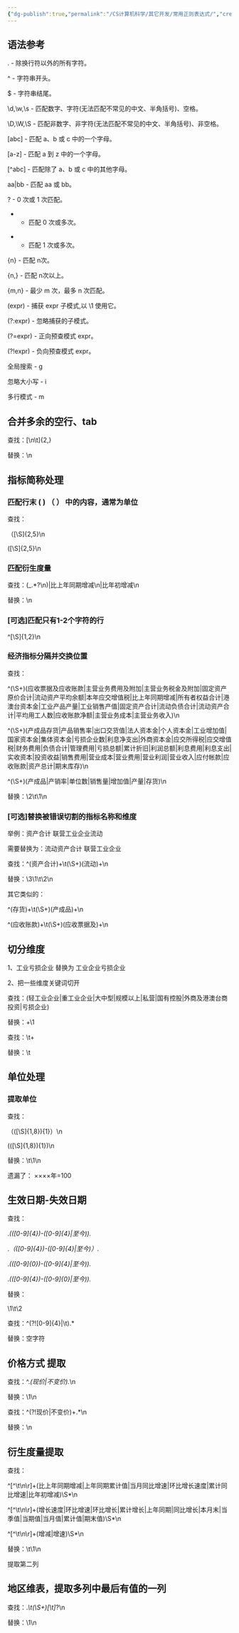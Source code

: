 ```yaml
---
{"dg-publish":true,"permalink":"/CS计算机科学/其它开发/常用正则表达式/","created":"2023-12-25T12:01:49.000+08:00","updated":"2024-03-04T01:07:40.838+08:00"}
---
```


## 语法参考

. - 除换行符以外的所有字符。

^ - 字符串开头。

$ - 字符串结尾。

\d,\w,\s - 匹配数字、字符(无法匹配不常见的中文、半角括号)、空格。

\D,\W,\S - 匹配非数字、非字符(无法匹配不常见的中文、半角括号)、非空格。

[abc] - 匹配 a、b 或 c 中的一个字母。

[a-z] - 匹配 a 到 z 中的一个字母。

[^abc] - 匹配除了 a、b 或 c 中的其他字母。

aa|bb - 匹配 aa 或 bb。

? - 0 次或 1 次匹配。

* - 匹配 0 次或多次。

+ - 匹配 1 次或多次。

{n} - 匹配 n次。

{n,} - 匹配 n次以上。

{m,n} - 最少 m 次，最多 n 次匹配。

(expr) - 捕获 expr 子模式,以 \1 使用它。

(?:expr) - 忽略捕获的子模式。

(?=expr) - 正向预查模式 expr。

(?!expr) - 负向预查模式 expr。

全局搜索 - g

忽略大小写 - i

多行模式 - m

## 合并多余的空行、tab

查找：[\n\t]{2,}

替换：\n

## 指标简称处理
### 匹配行末 ( ) （ ） 中的内容，通常为单位

查找：

（[\S]{2,5}\n

\([\S]{2,5}\n

### 匹配衍生度量

查找：(_.*?\n)|比上年同期增减\n|比年初增减\n

替换：\n

### [可选]匹配只有1-2个字符的行

^[\S]{1,2}\n

### 经济指标分隔并交换位置

查找：

^(\S+)(应收票据及应收账款|主营业务费用及附加|主营业务税金及附加|固定资产原价合计|流动资产平均余额|本年应交增值税|比上年同期增减|所有者权益合计|港澳台资本金|工业产品产量|工业销售产值|固定资产合计|流动负债合计|流动资产合计|平均用工人数|应收账款净额|主营业务成本|主营业务收入)\n

^(\S+)(产成品存货|产品销售率|出口交货值|法人资本金|个人资本金|工业增加值|国家资本金|集体资本金|亏损企业数|利息净支出|外商资本金|应交所得税|应交增值税|财务费用|负债合计|管理费用|亏损总额|累计折旧|利润总额|利息费用|利息支出|实收资本|投资收益|销售费用|营业成本|营业费用|营业利润|营业收入|应付帐款|应收账款|资产总计|期末库存)\n

^(\S+)(产成品|产销率|单位数|销售量|增加值|产量|存货)\n

替换：\2\t\1\n

### [可选]替换被错误切割的指标名称和维度

举例：资产合计	联营工业企业流动

需要替换为：流动资产合计	联营工业企业

查找：^(资产合计)+\t(\S+)(流动)+\n

替换：\3\1\t\2\n

其它类似的：

^(存货)+\t(\S+)(产成品)+\n

^(应收账款)+\t(\S+)(应收票据及)+\n

## 切分维度

1、工业亏损企业 替换为 工业企业亏损企业

2、把一些维度关键词切开

查找：(轻工业企业|重工业企业|大中型|规模以上|私营|国有控股|外商及港澳台商投资|亏损企业)

替换：+\1

查找：\t\+

替换：\t

## 单位处理
### 提取单位

查找：

（([\S]{1,8}){1}）\n

\(([\S]{1,8}){1}\)\n

替换：\t\1\n

遗漏了： ××××年=100

## 生效日期-失效日期

查找：

.*\(([0-9]{4})-([0-9]{4}|至今)\).*

.*（([0-9]{4})-([0-9]{4}|至今)）.*

.*\(([0-9]{0})-([0-9]{4}|至今)\).*

.*\(([0-9]{4})-([0-9]{0}|至今)\).*

替换：

\1\t\2

查找：^(?![0-9]{4}|\t).*

替换：空字符

## 价格方式 提取

查找：^.*(现价|不变价).*\n

替换：\1\n

查找：^(?!现价|不变价)+.*\n

替换：\n

## 衍生度量提取

查找：

^[^\t\n\r]+(比上年同期增减|上年同期累计值|当月同比增速|环比增长速度|累计同比增速|比年初增减)\S*\n

^[^\t\n\r]+(增长速度|环比增速|环比增长|累计增长|上年同期|同比增长|本月末|当季值|当期值|当月值|累计值|期末值)\S*\n

^[^\t\n\r]+(增减|增速)\S*\n

替换：\t\1\n

提取第二列

## 地区维表，提取多列中最后有值的一列

查找：.*\t(\S+)[\t]*?\n

替换：\1\n